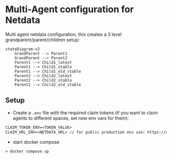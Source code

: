 # Multi-Agent configuration for Netdata

Multi agent netdata configuration, this creates a 3 level grandparent/parent/children setup:

```mermaid
stateDiagram-v2
    GrandParent --> Parent1
    GrandParent --> Parent2
    Parent1 --> Child1_latest
    Parent1 --> Child1_stable
    Parent1 --> Child1_old_stable
    Parent2 --> Child2_latest
    Parent2 --> Child2_stable
    Parent2 --> Child2_old_stable
```

## Setup

- Create a `.env` file with the required claim tokens (if you want to claim agents to different spaces, set new env vars for them):

```txt
CLAIM_TOKEN_ENV=<TOKEN_VALUE>
CLAIM_URL_ENV=<NETDATA_URL> // for public production env use: https://app.netdata.cloud
```

- start docker compose

```shell
> docker compose up
```

